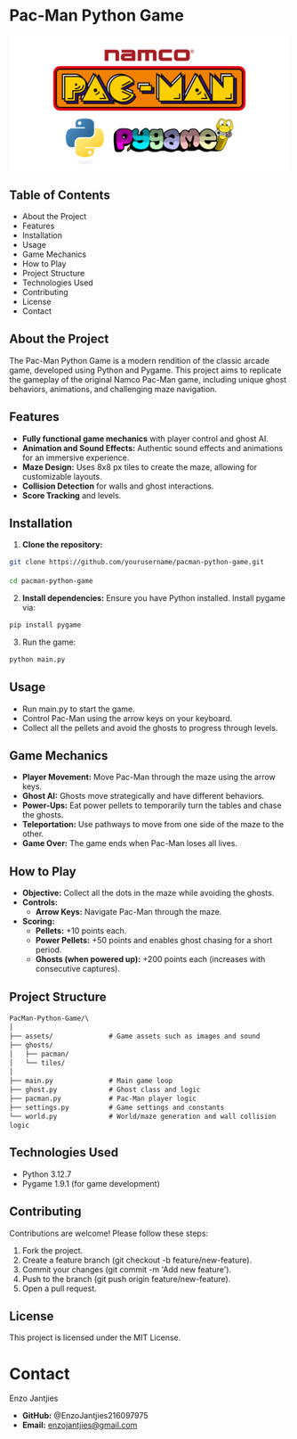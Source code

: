# Pac-Man Python Game

![readme.png](assets%2Freadme.png)
##  Table of Contents

  -  About the Project
  -  Features
  -  Installation
  -  Usage
  -  Game Mechanics
  -  How to Play
  -  Project Structure
  -  Technologies Used
  -  Contributing
  -  License
  -  Contact


## About the Project

The Pac-Man Python Game is a modern rendition of the classic arcade game, developed using Python and Pygame. This project aims to replicate the gameplay of the original Namco Pac-Man game, including unique ghost behaviors, animations, and challenging maze navigation.


## Features

- <b>Fully functional game mechanics</b> with player control and ghost AI.
- <b>Animation and Sound Effects:</b> Authentic sound effects and animations for an immersive experience.
- <b>Maze Design:</b> Uses 8x8 px tiles to create the maze, allowing for customizable layouts.
- <b>Collision Detection</b> for walls and ghost interactions.
- <b>Score Tracking</b> and levels.


## Installation

   1. <b>Clone the repository:</b>

```bash
git clone https://github.com/yourusername/pacman-python-game.git
 
cd pacman-python-game
```

  2. <b>Install dependencies:</b> Ensure you have Python installed. Install pygame via:

```bash
pip install pygame
```

3.  Run the game:
```bash
python main.py
````


## Usage

- Run main.py to start the game.
- Control Pac-Man using the arrow keys on your keyboard.
- Collect all the pellets and avoid the ghosts to progress through levels.


## Game Mechanics

- <b>Player Movement:</b> Move Pac-Man through the maze using the arrow keys.
- <b>Ghost AI:</b> Ghosts move strategically and have different behaviors. 
- <b>Power-Ups:</b> Eat power pellets to temporarily turn the tables and chase the ghosts.
- <b>Teleportation:</b> Use pathways to move from one side of the maze to the other. 
- <b>Game Over:</b> The game ends when Pac-Man loses all lives.


## How to Play

- <b>Objective:</b> Collect all the dots in the maze while avoiding the ghosts.
- <b>Controls:</b>
  - <b>Arrow Keys:</b> Navigate Pac-Man through the maze.
- <b>Scoring:</b>
  - <b>Pellets:</b> +10 points each.
  - <b>Power Pellets:</b> +50 points and enables ghost chasing for a short period.
  - <b>Ghosts (when powered up):</b> +200 points each (increases with consecutive captures).


## Project Structure

```
PacMan-Python-Game/\
│
├── assets/              # Game assets such as images and sound
├── ghosts/ 
│   ├── pacman/ 
│   └── tiles/ 
│ 
├── main.py              # Main game loop 
├── ghost.py             # Ghost class and logic 
├── pacman.py            # Pac-Man player logic 
├── settings.py          # Game settings and constants
└── world.py             # World/maze generation and wall collision logic
```


## Technologies Used

- Python 3.12.7
- Pygame 1.9.1  (for game development)


## Contributing

Contributions are welcome! Please follow these steps:

1. Fork the project.
2. Create a feature branch (git checkout -b feature/new-feature).
3. Commit your changes (git commit -m 'Add new feature').
4. Push to the branch (git push origin feature/new-feature).
5. Open a pull request.


## License

This project is licensed under the MIT License.


# Contact

Enzo Jantjies

- <b>GitHub:</b> @EnzoJantjies216097975
- <b>Email:</b> enzojantjies@gmail.com
